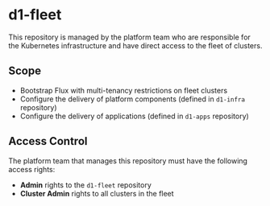 # d1-fleet

This repository is managed by the platform team who are responsible for
the Kubernetes infrastructure and have direct access to the fleet of clusters.

## Scope

- Bootstrap Flux with multi-tenancy restrictions on fleet clusters
- Configure the delivery of platform components (defined in `d1-infra` repository) 
- Configure the delivery of applications (defined in `d1-apps` repository)

## Access Control

The platform team that manages this repository must have the following access rights:

- **Admin** rights to the `d1-fleet` repository
- **Cluster Admin** rights to all clusters in the fleet

